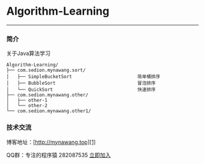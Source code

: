 # Algorithm-Learning
-------------------------

### 简介

关于Java算法学习

```
Algorithm-Learning/
├── com.sedion.mynawang.sort/
│   ├── SimpleBucketSort                        简单桶排序
│   ├── BubbleSort                              冒泡排序
│   └── QuickSort                               快速排序
├── com.sedion.mynawang.other/
│   ├── other-1
│   └── other-2
└── com.sedion.mynawang.other1/
```

### 技术交流

博客地址：[http://mynawang.top][1]

QQ群：专注的程序猿 282087535 [立即加入][2]


  [1]: http://mynawang.top
  [2]: http://shang.qq.com/wpa/qunwpa?idkey=632f7c11e0cb5dfc02231352205d9921c50e849a343e4010e4df1c25f59d2e90

